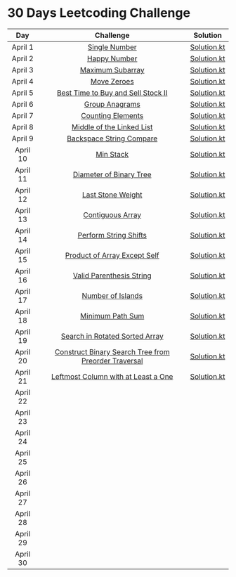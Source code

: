 # 30 Days Leetcoding Challenge

|     Day    |                                                Challenge                                                                                         |                                                            Solution                                                            |
|:----------:|:------------------------------------------------------------------------------------------------------------------------------------------------:|:------------------------------------------------------------------------------------------------------------------------------:|
|  April 1   | [Single Number](https://leetcode.com/explore/challenge/card/30-day-leetcoding-challenge/528/week-1/3283/)                                        | [Solution.kt](https://github.com/alexey-agafonov/leetcode/tree/master/30-days-leetcoding-challenge/April%201/src/Solution.kt)  |
|  April 2   | [Happy Number](https://leetcode.com/explore/challenge/card/30-day-leetcoding-challenge/528/week-1/3284/)                                         | [Solution.kt](https://github.com/alexey-agafonov/leetcode/tree/master/30-days-leetcoding-challenge/April%202/src/Solution.kt)  |
|  April 3   | [Maximum Subarray](https://leetcode.com/explore/challenge/card/30-day-leetcoding-challenge/528/week-1/3285/)                                     | [Solution.kt](https://github.com/alexey-agafonov/leetcode/tree/master/30-days-leetcoding-challenge/April%203/src/Solution.kt)  |
|  April 4   | [Move Zeroes](https://leetcode.com/explore/challenge/card/30-day-leetcoding-challenge/528/week-1/3286/)                                          | [Solution.kt](https://github.com/alexey-agafonov/leetcode/tree/master/30-days-leetcoding-challenge/April%204/src/Solution.kt)  |
|  April 5   | [Best Time to Buy and Sell Stock II](https://leetcode.com/explore/challenge/card/30-day-leetcoding-challenge/528/week-1/3287/)                   | [Solution.kt](https://github.com/alexey-agafonov/leetcode/tree/master/30-days-leetcoding-challenge/April%205/src/Solution.kt)  |
|  April 6   | [Group Anagrams](https://leetcode.com/explore/challenge/card/30-day-leetcoding-challenge/528/week-1/3288/)                                       | [Solution.kt](https://github.com/alexey-agafonov/leetcode/tree/master/30-days-leetcoding-challenge/April%206/src/Solution.kt)  |
|  April 7   | [Counting Elements](https://leetcode.com/explore/featured/card/30-day-leetcoding-challenge/528/week-1/3289/)                                     | [Solution.kt](https://github.com/alexey-agafonov/leetcode/tree/master/30-days-leetcoding-challenge/April%207/src/Solution.kt)  |
|  April 8   | [Middle of the Linked List](https://leetcode.com/explore/featured/card/30-day-leetcoding-challenge/529/week-2/3290/)                             | [Solution.kt](https://github.com/alexey-agafonov/leetcode/tree/master/30-days-leetcoding-challenge/April%208/src/Solution.kt)  |
|  April 9   | [Backspace String Compare](https://leetcode.com/explore/featured/card/30-day-leetcoding-challenge/529/week-2/3291/)                              | [Solution.kt](https://github.com/alexey-agafonov/leetcode/tree/master/30-days-leetcoding-challenge/April%209/src/Solution.kt)  |
|  April 10  | [Min Stack](https://leetcode.com/explore/featured/card/30-day-leetcoding-challenge/529/week-2/3292/)                                             | [Solution.kt](https://github.com/alexey-agafonov/leetcode/tree/master/30-days-leetcoding-challenge/April%2010/src/Solution.kt) |
|  April 11  | [Diameter of Binary Tree](https://leetcode.com/explore/featured/card/30-day-leetcoding-challenge/529/week-2/3293/)                               | [Solution.kt](https://github.com/alexey-agafonov/leetcode/tree/master/30-days-leetcoding-challenge/April%2011/src/Solution.kt) |
|  April 12  | [Last Stone Weight](https://leetcode.com/explore/featured/card/30-day-leetcoding-challenge/529/week-2/3297/)                                     | [Solution.kt](https://github.com/alexey-agafonov/leetcode/tree/master/30-days-leetcoding-challenge/April%2012/src/Solution.kt) |
|  April 13  | [Contiguous Array](https://leetcode.com/explore/featured/card/30-day-leetcoding-challenge/529/week-2/3298/)                                      | [Solution.kt](https://github.com/alexey-agafonov/leetcode/tree/master/30-days-leetcoding-challenge/April%2013/src/Solution.kt) |
|  April 14  | [Perform String Shifts](https://leetcode.com/explore/featured/card/30-day-leetcoding-challenge/529/week-2/3299/)                                 | [Solution.kt](https://github.com/alexey-agafonov/leetcode/tree/master/30-days-leetcoding-challenge/April%2014/src/Solution.kt) |
|  April 15  | [Product of Array Except Self](https://leetcode.com/explore/featured/card/30-day-leetcoding-challenge/530/week-3/3300/)                          | [Solution.kt](https://github.com/alexey-agafonov/leetcode/tree/master/30-days-leetcoding-challenge/April%2015/src/Solution.kt) |
|  April 16  | [Valid Parenthesis String](https://leetcode.com/explore/featured/card/30-day-leetcoding-challenge/530/week-3/3301/)                              | [Solution.kt](https://github.com/alexey-agafonov/leetcode/tree/master/30-days-leetcoding-challenge/April%2016/src/Solution.kt) | 
|  April 17  | [Number of Islands](https://leetcode.com/explore/featured/card/30-day-leetcoding-challenge/530/week-3/3302/)                                     | [Solution.kt](https://github.com/alexey-agafonov/leetcode/tree/master/30-days-leetcoding-challenge/April%2017/src/Solution.kt) |
|  April 18  | [Minimum Path Sum](https://leetcode.com/explore/featured/card/30-day-leetcoding-challenge/530/week-3/3303/)                                      | [Solution.kt](https://github.com/alexey-agafonov/leetcode/tree/master/30-days-leetcoding-challenge/April%2018/src/Solution.kt) |
|  April 19  | [Search in Rotated Sorted Array](https://leetcode.com/explore/challenge/card/30-day-leetcoding-challenge/530/week-3/3304/)                       | [Solution.kt](https://github.com/alexey-agafonov/leetcode/tree/master/30-days-leetcoding-challenge/April%2019/src/Solution.kt) |
|  April 20  | [Construct Binary Search Tree from Preorder Traversal](https://leetcode.com/explore/challenge/card/30-day-leetcoding-challenge/530/week-3/3305/) | [Solution.kt](https://github.com/alexey-agafonov/leetcode/tree/master/30-days-leetcoding-challenge/April%2020/src/Solution.kt) |
|  April 21  | [Leftmost Column with at Least a One](https://leetcode.com/explore/challenge/card/30-day-leetcoding-challenge/530/week-3/3306/)                  | [Solution.kt](https://github.com/alexey-agafonov/leetcode/tree/master/30-days-leetcoding-challenge/April%2021/src/Solution.kt) |
|  April 22  | | |
|  April 23  | | |
|  April 24  | | |
|  April 25  | | |
|  April 26  | | |
|  April 27  | | |
|  April 28  | | |
|  April 29  | | |
|  April 30  | | |